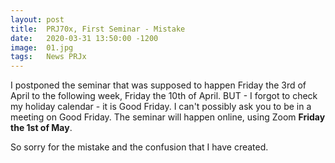 ```yaml
---
layout: post
title:  PRJ70x, First Seminar - Mistake
date:   2020-03-31 13:50:00 -1200
image:  01.jpg
tags:   News PRJx
---
```


I postponed the seminar that was supposed to happen Friday the 3rd of April to the following week, Friday the 10th of April.
BUT - I forgot to check my holiday calendar - it is Good Friday. I can't possibly ask you to be in a meeting on Good Friday.
The seminar will happen online, using Zoom **Friday the 1st of May**.

So sorry for the mistake and the confusion that I have created.
